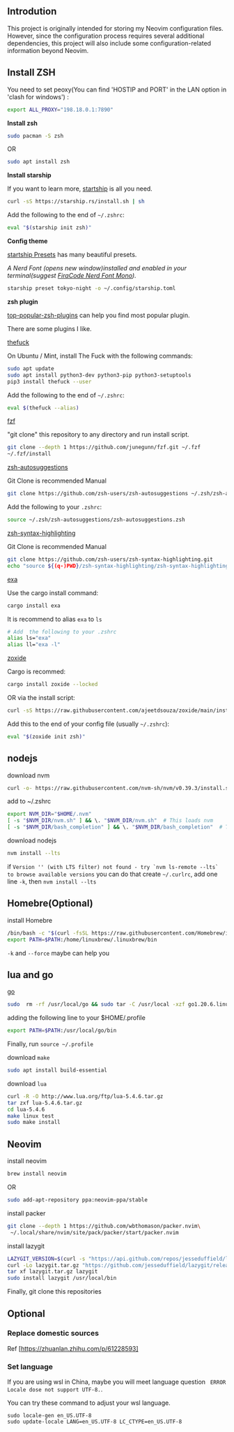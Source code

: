 ## Introdution
This project is originally intended for storing my Neovim configuration files. However, since the configuration process requires several additional dependencies, this project will also include some configuration-related information beyond Neovim.

## Install ZSH
You need to set peoxy(You can find 'HOSTIP and PORT' in the LAN option in 'clash for windows') :
```sh
export ALL_PROXY="198.18.0.1:7890"
```

**Install zsh**

```sh
sudo pacman -S zsh
```
OR
```sh
sudo apt install zsh
```

**Install starship**

If you want to learn more, [startship](https://starship.rs/) is all you need.
```sh
curl -sS https://starship.rs/install.sh | sh
```

Add the following to the end of `~/.zshrc`:
```sh
eval "$(starship init zsh)"
```

**Config theme**

[startship Presets](https://starship.rs/presets/) has many beautiful presets.

*A Nerd Font (opens new window)installed and enabled in your terminal(suggest [FiraCode Nerd Font Mono](https://www.nerdfonts.com/font-downloads)).*
```sh
starship preset tokyo-night -o ~/.config/starship.toml
```

**zsh plugin**

[top-popular-zsh-plugins](https://safjan.com/top-popular-zsh-plugins-on-github-2023/#frameworks) can help you find most popular plugin.

There are some plugins I like.

[thefuck](https://github.com/nvbn/thefuck)

On Ubuntu / Mint, install The Fuck with the following commands:
```sh
sudo apt update
sudo apt install python3-dev python3-pip python3-setuptools
pip3 install thefuck --user
```
Add the following to the end of `~/.zshrc`:
```sh
eval $(thefuck --alias)
```

[fzf](https://github.com/junegunn/fzf)

"git clone" this repository to any directory and run install script.
```sh
git clone --depth 1 https://github.com/junegunn/fzf.git ~/.fzf
~/.fzf/install
```

[zsh-autosuggestions](https://github.com/zsh-users/zsh-autosuggestions)

Git Clone is recommended Manual
```sh
git clone https://github.com/zsh-users/zsh-autosuggestions ~/.zsh/zsh-autosuggestions
```
Add the following to your `.zshrc`:
```sh
source ~/.zsh/zsh-autosuggestions/zsh-autosuggestions.zsh
```

[zsh-syntax-highlighting](https://github.com/zsh-users/zsh-syntax-highlighting)

Git Clone is recommended Manual
```sh
git clone https://github.com/zsh-users/zsh-syntax-highlighting.git
echo "source ${(q-)PWD}/zsh-syntax-highlighting/zsh-syntax-highlighting.zsh" >> ${ZDOTDIR:-$HOME}/.zshrc
```

[exa](https://github.com/ogham/exa)

Use the cargo install command:
```sh
cargo install exa
```
It is recommend to alias `exa` to `ls`
```sh
# Add  the following to your .zshrc
alias ls="exa"
alias ll="exa -l"
```

[zoxide](https://github.com/ajeetdsouza/zoxide)

Cargo is recommed:
```sh
cargo install zoxide --locked
```
OR via the install script:
```sh
curl -sS https://raw.githubusercontent.com/ajeetdsouza/zoxide/main/install.sh | bash
```
Add this to the end of your config file (usually `~/.zshrc`):
```sh
eval "$(zoxide init zsh)"
```

## nodejs
download nvm 
```sh
curl -o- https://raw.githubusercontent.com/nvm-sh/nvm/v0.39.3/install.sh | bash
```
add to ~/.zshrc
``` sh
export NVM_DIR="$HOME/.nvm"
[ -s "$NVM_DIR/nvm.sh" ] && \. "$NVM_DIR/nvm.sh"  # This loads nvm
[ -s "$NVM_DIR/bash_completion" ] && \. "$NVM_DIR/bash_completion"  # This loads nvm bash_completion
```
download nodejs
```sh
nvm install --lts
```
if  ```Version '' (with LTS filter) not found - try `nvm ls-remote --lts` to browse available versions``` you can do that
create `~/.curlrc`, add one line `-k`, then `nvm install --lts`

## Homebre(Optional)
install Homebre
``` sh
/bin/bash -c "$(curl -fsSL https://raw.githubusercontent.com/Homebrew/install/HEAD/install.sh)" 
export PATH=$PATH:/home/linuxbrew/.linuxbrew/bin
```
`-k` and `--force` maybe can help you

## lua and go

[go](https://go.dev/dl/)

```sh
sudo  rm -rf /usr/local/go && sudo tar -C /usr/local -xzf go1.20.6.linux-amd64.tar.gz
```
adding the following line to your $HOME/.profile
```sh
export PATH=$PATH:/usr/local/go/bin
```
Finally, run `source ~/.profile`

download `make`
```sh
sudo apt install build-essential
```
download `lua`
```sh
curl -R -O http://www.lua.org/ftp/lua-5.4.6.tar.gz
tar zxf lua-5.4.6.tar.gz
cd lua-5.4.6
make linux test
sudo make install
```

## Neovim

install neovim
``` sh
brew install neovim
```
OR
```sh
sudo add-apt-repository ppa:neovim-ppa/stable
```

install packer
```sh
git clone --depth 1 https://github.com/wbthomason/packer.nvim\
 ~/.local/share/nvim/site/pack/packer/start/packer.nvim
```

install lazygit
```sh 
LAZYGIT_VERSION=$(curl -s "https://api.github.com/repos/jesseduffield/lazygit/releases/latest" | grep -Po '"tag_name": "v\K[^"]*')
curl -Lo lazygit.tar.gz "https://github.com/jesseduffield/lazygit/releases/latest/download/lazygit_${LAZYGIT_VERSION}_Linux_x86_64.tar.gz"
tar xf lazygit.tar.gz lazygit
sudo install lazygit /usr/local/bin
```

Finally, git clone this repositories


## Optional

###  Replace domestic sources
Ref [https://zhuanlan.zhihu.com/p/61228593]

### Set language
If you are using wsl in China, maybe you will meet language question ` ERROR Locale dose not support UTF-8.`.

You can try these command to adjust your wsl language.
```
sudo locale-gen en_US.UTF-8
sudo update-locale LANG=en_US.UTF-8 LC_CTYPE=en_US.UTF-8
```
